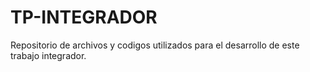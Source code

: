 # TP-INTEGRADOR
Repositorio de archivos y codigos utilizados para el desarrollo de este trabajo integrador.
